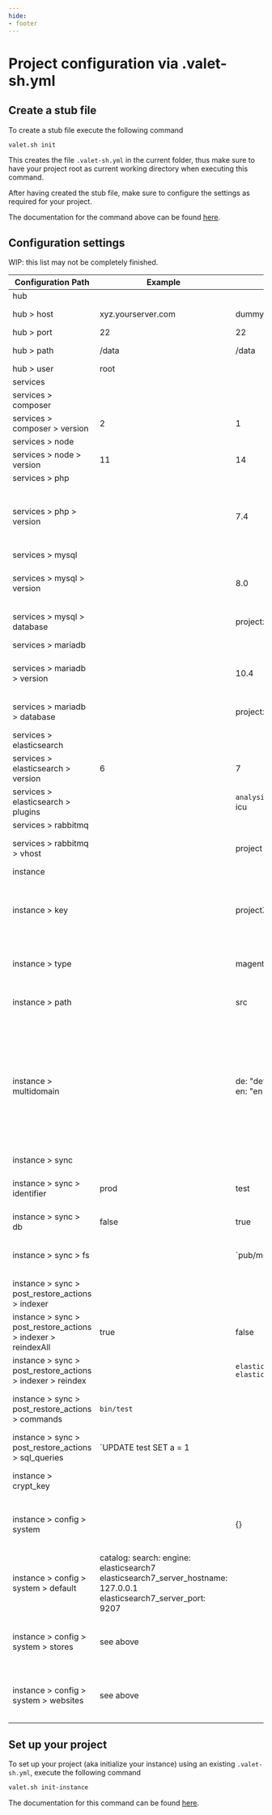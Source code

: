 ```yaml
---
hide:
- footer
---
```


# Project configuration via .valet-sh.yml

Create a stub file
------------------

To create a stub file execute the following command

```bash
valet.sh init
```

This creates the file `.valet-sh.yml` in the current folder, thus make sure to have your project root as current working directory when executing this command.

After having created the stub file, make sure to configure the settings as required for your project.

The documentation for the command above can be found [here](https://valet.sh/display/VSH/init).

Configuration settings
----------------------

WIP: this list may not be completely finished.

| Configuration Path                                                        | Example                                                                                                                                  | Default                                                          | Description                                                                                                                                                                                                                                                                                                                                                                                            |
|---------------------------------------------------------------------------|------------------------------------------------------------------------------------------------------------------------------------------|------------------------------------------------------------------|--------------------------------------------------------------------------------------------------------------------------------------------------------------------------------------------------------------------------------------------------------------------------------------------------------------------------------------------------------------------------------------------------------|
| hub                                                                       |                                                                                                                                          |                                                                  |                                                                                                                                                                                                                                                                                                                                                                                                        |
| hub &gt; host                                                             | xyz.yourserver.com                                                                                                                       | dummy.example.com                                                | SFTP Server to fetch instance backup files from                                                                                                                                                                                                                                                                                                                                                        |
| hub &gt; port                                                             | 22                                                                                                                                       | 22                                                               | SFTP Port                                                                                                                                                                                                                                                                                                                                                                                              |
| hub &gt; path                                                             | /data                                                                                                                                    | /data                                                            | Absolute path in which instance backup files are provided                                                                                                                                                                                                                                                                                                                                              |
| hub &gt; user                                                             | root                                                                                                                                     |                                                                  | SFTP User                                                                                                                                                                                                                                                                                                                                                                                              |
| services                                                                  |                                                                                                                                          |                                                                  |                                                                                                                                                                                                                                                                                                                                                                                                        |
| services &gt; composer                                                    |                                                                                                                                          |                                                                  |                                                                                                                                                                                                                                                                                                                                                                                                        |
| services &gt; composer &gt; version                                       | 2                                                                                                                                        | 1                                                                | Composer version to be used inside the project (1 or 2).                                                                                                                                                                                                                                                                                                                                               |
| services &gt; node                                                        |                                                                                                                                          |                                                                  |                                                                                                                                                                                                                                                                                                                                                                                                        |
| services &gt; node &gt; version                                           | 11                                                                                                                                       | 14                                                               | Node.js version that shall be used to set up the project                                                                                                                                                                                                                                                                                                                                               |
| services &gt; php                                                         |                                                                                                                                          |                                                                  |                                                                                                                                                                                                                                                                                                                                                                                                        |
| services &gt; php &gt; version                                            |                                                                                                                                          | 7.4                                                              | The PHP version for the project. This value will ensure:The given version is used for web access to your project (e. g. project.test)The given version is used on the CLI within the project folder                                                                                                                                                                                                    |
| services &gt; mysql                                                       |                                                                                                                                          |                                                                  |                                                                                                                                                                                                                                                                                                                                                                                                        |
| services &gt; mysql &gt; version                                          |                                                                                                                                          | 8.0                                                              | The MySQL version for the project. The given version will be started and the dump will be imported into this instance.                                                                                                                                                                                                                                                                                 |
| services &gt; mysql &gt; database                                         |                                                                                                                                          | projectx                                                         | Database name to import the dump. If the database already exists, it will be dropped before.                                                                                                                                                                                                                                                                                                           |
| services &gt; mariadb                                                     |                                                                                                                                          |                                                                  |                                                                                                                                                                                                                                                                                                                                                                                                        |
| services &gt; mariadb &gt; version                                        |                                                                                                                                          | 10.4                                                             | The MariaDB version for the project. The given version will be started and the dump will be imported into this instance.                                                                                                                                                                                                                                                                               |
| services &gt; mariadb &gt; database                                       |                                                                                                                                          | projectx                                                         | Database name to import the dump. If the database already exists, it will be dropped before.                                                                                                                                                                                                                                                                                                           |
| services &gt; elasticsearch                                               |                                                                                                                                          |                                                                  |                                                                                                                                                                                                                                                                                                                                                                                                        |
| services &gt; elasticsearch &gt; version                                  | 6                                                                                                                                        | 7                                                                | The Elasticsearch version for the project.                                                                                                                                                                                                                                                                                                                                                             |
| services &gt; elasticsearch &gt; plugins                                  |                                                                                                                                          | `analysis-phonetic` and `analysis-icu                            | Subset of plugins to enable, specified in YAML block sequence notation.                                                                                                                                                                                                                                                                                                                                |
| services &gt; rabbitmq                                                    |                                                                                                                                          |                                                                  |                                                                                                                                                                                                                                                                                                                                                                                                        |
| services &gt; rabbitmq &gt; vhost                                         |                                                                                                                                          | project-x                                                        | Name of the RabbitMQ virtual host that will be used in the project. If the vhost does not exist, it is created                                                                                                                                                                                                                                                                                         |
| instance                                                                  |                                                                                                                                          |                                                                  |                                                                                                                                                                                                                                                                                                                                                                                                        |
| instance &gt; key                                                         |                                                                                                                                          | projectX                                                         | The 2nd level domain used to access the project locally.Example:Given that the value "myproject" is configured, the project will be accessible via the domain "myproject.test"                                                                                                                                                                                                                         |
| instance &gt; type                                                        |                                                                                                                                          | magento2                                                         | Defines the project type, which will be used when linking the project.Valid values are:"magento1""magento2""neos"""                                                                                                                                                                                                                                                                                    |
| instance &gt; path                                                        |                                                                                                                                          | src                                                              | Defines the path, relative to the project root, to the document root of the project.                                                                                                                                                                                                                                                                                                                   |
| instance &gt; multidomain                                                 |                                                                                                                                          | de: "default"<br>  en: "en"                                      | Defines the mapping of domain prefixes (aka 3rd level domains) to store codes, specified as YAML Mapping of Scalars.Example:Given thatthe project is accessible locally using the domain "myproject.test"there is a store view with the store code "foo_bar"the store view shall be accessible through the domain "myfoo.myproject.test"Then the following mapping entry should be addedmyfoo: foo_bar |
| instance &gt; sync                                                        |                                                                                                                                          |                                                                  |                                                                                                                                                                                                                                                                                                                                                                                                        |
| instance &gt; sync &gt; identifier                                        | prod                                                                                                                                     | test                                                             | Defines the unique name of the remote instance from which data (database &amp; files) shall be copied when restoring.                                                                                                                                                                                                                                                                                  |
| instance &gt; sync &gt; db                                                | false                                                                                                                                    | true                                                             | Not in use yet                                                                                                                                                                                                                                                                                                                                                                                         |
| instance &gt; sync &gt; fs                                                |                                                                                                                                          | `pub/media                                                       | Defines the paths, relative to&nbsp;instance &gt; path&nbsp; that shall be copied from the remote instance when restoring.                                                                                                                                                                                                                                                                             |
| instance &gt; sync &gt; post_restore_actions &gt; indexer                 |                                                                                                                                          |                                                                  |                                                                                                                                                                                                                                                                                                                                                                                                        |
| instance &gt; sync &gt; post_restore_actions &gt; indexer &gt; reindexAll | true                                                                                                                                     | false                                                            | Defines whether all indexes shall be rebuilt after restoring.                                                                                                                                                                                                                                                                                                                                          |
| instance &gt; sync &gt; post_restore_actions &gt; indexer &gt; reindex    |                                                                                                                                          | `elasticsuite_categories_fulltext` <br> `elasticsuite_thesaurus` | Defines the indexes that shall be rebuilt after restoring.                                                                                                                                                                                                                                                                                                                                             |
| instance &gt; sync &gt; post_restore_actions &gt; commands                | `bin/test`                                                                                                                               |                                                                  | Defines commands that are executed after restoring (will be executed in instance:path folder [src]).                                                                                                                                                                                                                                                                                                   |
| instance &gt; sync &gt; post_restore_actions &gt;&nbsp;sql_queries        | `UPDATE test SET a = 1                                                                                                                   |                                                                  | Defines SQL queries that are executed after restoring.                                                                                                                                                                                                                                                                                                                                                 |
| instance &gt; crypt_key                                                   |                                                                                                                                          |                                                                  | Defines the encryption key that will be written to&nbsp;app/etc/env.php&nbsp;when initializing the instance.                                                                                                                                                                                                                                                                                           |
| instance &gt; config &gt; system                                          |                                                                                                                                          | {}                                                               | Defines scoped configuration entries that will be written to&nbsp;app/etc/env.php&nbsp;when initializing the instance.See below for supported scopes.                                                                                                                                                                                                                                                  |
| instance &gt; config &gt; system &gt; default                             | catalog:  search:    engine: elasticsearch7    elasticsearch7_server_hostname: 127.0.0.1    elasticsearch7_server_port: 9207 |                                                                  | Defines a collection of arbitrary configurations that will be written to the default scope of the&nbsp;app/etc/env.php.Supports a nesting depth of 3.                                                                                                                                                                                                                                                  |
| instance &gt; config &gt; system &gt; stores                              | see above                                                                                                                                |                                                                  | Defines a collection of arbitrary configurations that will be written to the stores scope of the&nbsp;app/etc/env.php.Supports a nesting depth of 3.                                                                                                                                                                                                                                                   |
| instance &gt; config &gt; system &gt; websites                            | see above                                                                                                                                |                                                                  | Defines a collection of arbitrary configurations that will be written to the websites scope of the&nbsp;app/etc/env.php.Supports a nesting depth of 3.                                                                                                                                                                                                                                                 |


Set up your project
-------------------

To set up your project (aka initialize your instance) using an existing `.valet-sh.yml`, execute the following command

```bash
valet.sh init-instance
```



The documentation for this command can be found [here](https://valet.sh/display/VSH/init-instance).